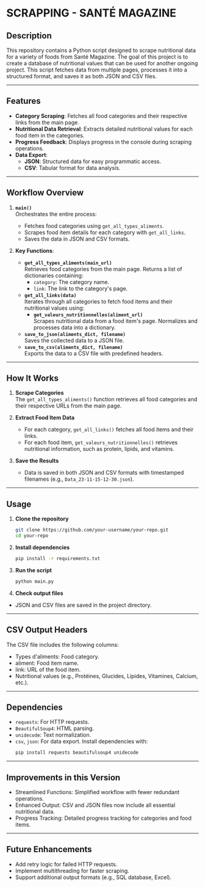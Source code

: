 # SCRAPPING - SANTÉ MAGAZINE

## Description

This repository contains a Python script designed to scrape nutritional data for a variety of foods from Santé Magazine. The goal of this project is to create a database of nutritional values that can be used for another ongoing project. This script fetches data from multiple pages, processes it into a structured format, and saves it as both JSON and CSV files.

---

## Features

- **Category Scraping**: Fetches all food categories and their respective links from the main page.
- **Nutritional Data Retrieval**: Extracts detailed nutritional values for each food item in the categories.
- **Progress Feedback**: Displays progress in the console during scraping operations.
- **Data Export**:
  - **JSON**: Structured data for easy programmatic access.
  - **CSV**: Tabular format for data analysis.

---

## Workflow Overview

1. **`main()`**  
   Orchestrates the entire process:
   - Fetches food categories using `get_all_types_aliments`.
   - Scrapes food item details for each category with `get_all_links`.
   - Saves the data in JSON and CSV formats.

2. **Key Functions**:
   - **`get_all_types_aliments(main_url)`**  
     Retrieves food categories from the main page. Returns a list of dictionaries containing:
     - `category`: The category name.
     - `link`: The link to the category's page.
   - **`get_all_links(data)`**  
     Iterates through all categories to fetch food items and their nutritional values using:
       - **`get_valeurs_nutritionnelles(aliment_url)`**  
         Scrapes nutritional data from a food item's page. Normalizes and processes data into a dictionary.
   - **`save_to_json(aliments_dict, filename)`**  
     Saves the collected data to a JSON file.
   - **`save_to_csv(aliments_dict, filename)`**  
     Exports the data to a CSV file with predefined headers.

---

## How It Works

1. **Scrape Categories**  
   The `get_all_types_aliments()` function retrieves all food categories and their respective URLs from the main page.

2. **Extract Food Item Data**  
   - For each category, `get_all_links()` fetches all food items and their links.  
   - For each food item, `get_valeurs_nutritionnelles()` retrieves nutritional information, such as protein, lipids, and vitamins.

3. **Save the Results**  
   - Data is saved in both JSON and CSV formats with timestamped filenames (e.g., `Data_23-11-15-12-30.json`).

---

## Usage

1. **Clone the repository**  
   ```bash
   git clone https://github.com/your-username/your-repo.git
   cd your-repo
2. **Install dependencies**
   ```bash
   pip install -r requirements.txt
3. **Run the script**
   ```bash
   python main.py
4. **Check output files**
  - JSON and CSV files are saved in the project directory.

---

## CSV Output Headers
The CSV file includes the following columns:
- Types d'aliments: Food category.
- aliment: Food item name.
- link: URL of the food item.
- Nutritional values (e.g., Protéines, Glucides, Lipides, Vitamines, Calcium, etc.).

---

## Dependencies
- `requests`: For HTTP requests.
- `BeautifulSoup4`: HTML parsing.
- `unidecode`: Text normalization.
- `csv`, `json`: For data export.
Install dependencies with:
   ```bash
   pip install requests beautifulsoup4 unidecode
---

## Improvements in this Version
- Streamlined Functions: Simplified workflow with fewer redundant operations.
- Enhanced Output: CSV and JSON files now include all essential nutritional data.
- Progress Tracking: Detailed progress tracking for categories and food items.

---

## Future Enhancements
- Add retry logic for failed HTTP requests.
- Implement multithreading for faster scraping.
- Support additional output formats (e.g., SQL database, Excel).
